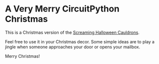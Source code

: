 # A Very Merry CircuitPython Christmas 

This is a Christmas version of the [Screaming Halloween Cauldrons](https://eat-sleep-code.com/blog/screaming-halloween-cauldrons).   

Feel free to use it in your Christmas decor.   Some simple ideas are to play a jingle when someone approaches your door or opens your mailbox.

Merry Christmas!
